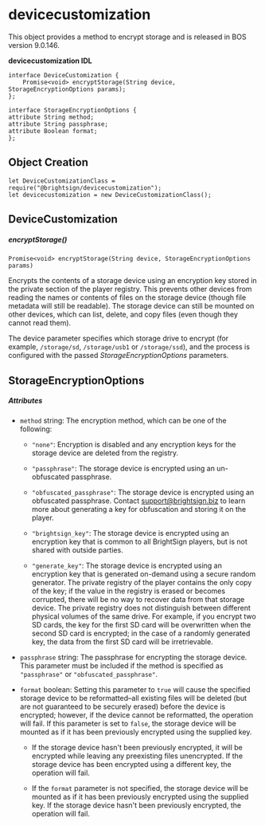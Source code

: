 # devicecustomization

This object provides a method to encrypt storage and is released in BOS version 9.0.146.

**devicecustomization IDL**

```
interface DeviceCustomization {
    Promise<void> encryptStorage(String device, StorageEncryptionOptions params);
};

interface StorageEncryptionOptions {
attribute String method;
attribute String passphrase;
attribute Boolean format;
};
```

## Object Creation

```
let DeviceCustomizationClass = require("@brightsign/devicecustomization");
let devicecustomization = new DeviceCustomizationClass();
```

## DeviceCustomization

##### encryptStorage()

```
Promise<void> encryptStorage(String device, StorageEncryptionOptions params)
```

Encrypts the contents of a storage device using an encryption key stored in the private section of the player registry. This prevents other devices from reading the names or contents of files on the storage device (though file metadata will still be readable). The storage device can still be mounted on other devices, which can list, delete, and copy files (even though they cannot read them).

The device parameter specifies which storage drive to encrypt (for example, `/storage/sd`, `/storage/usb1` or `/storage/ssd`), and the process is configured with the passed *StorageEncryptionOptions* parameters.

## StorageEncryptionOptions

##### Attributes

*   `method` string: The encryption method, which can be one of the following:
    
    *   `"none"`: Encryption is disabled and any encryption keys for the storage device are deleted from the registry. 
        
    *   `"passphrase"`: The storage device is encrypted using an un-obfuscated passphrase.
        
    *   `"obfuscated_passphrase"`: The storage device is encrypted using an obfuscated passphrase. Contact [support@brightsign.biz](mailto:support@brightsign.biz) to learn more about generating a key for obfuscation and storing it on the player. 
        
    *   `"brightsign_key"`: The storage device is encrypted using an encryption key that is common to all BrightSign players, but is not shared with outside parties. 
        
    *   `"generate_key"`: The storage device is encrypted using an encryption key that is generated on-demand using a secure random generator. The private registry of the player contains the only copy of the key; if the value in the registry is erased or becomes corrupted, there will be no way to recover data from that storage device. The private registry does not distinguish between different physical volumes of the same drive. For example, if you encrypt two SD cards, the key for the first SD card will be overwritten when the second SD card is encrypted; in the case of a randomly generated key, the data from the first SD card will be irretrievable.
        
*   `passphrase` string: The passphrase for encrypting the storage device. This parameter must be included if the method is specified as `"passphrase"` or `"obfuscated_passphrase"`. 
    
*   `format` boolean: Setting this parameter to `true` will cause the specified storage device to be reformatted–all existing files will be deleted (but are not guaranteed to be securely erased) before the device is encrypted; however, if the device cannot be reformatted, the operation will fail. If this parameter is set to `false`, the storage device will be mounted as if it has been previously encrypted using the supplied key.
    
    *   If the storage device hasn't been previously encrypted, it will be encrypted while leaving any preexisting files unencrypted. If the storage device has been encrypted using a different key, the operation will fail.
        
    *   If the `format` parameter is not specified, the storage device will be mounted as if it has been previously encrypted using the supplied key. If the storage device hasn't been previously encrypted, the operation will fail.